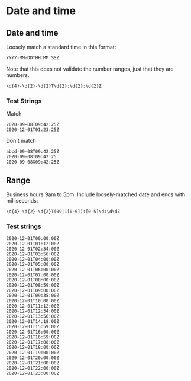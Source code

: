 # Date and time


## Date and time

Loosely match a standard time in this format:

```
YYYY-MM-DDTHH:MM:SSZ
```

Note that this does not validate the number ranges, just that they are numbers.

```re
\d{4}-\d{2}-\d{2}T\d{2}:\d{2}:\d{2}Z
```

### Test Strings

Match

```
2020-09-08T09:42:25Z
2020-12-01T01:23:25Z
```

Don't match

```
abcd-09-08T09:42:25Z
2020-09-08T09:42:25
2020-09-08X09:42:25Z
```


## Range

Business hours 9am to 5pm. Include loosely-matched date and ends with milliseconds:

```regex
\d{4}-\d{2}-\d{2}T(09|1[0-6]):[0-5]\d:\d\dZ
```

### Test strings

```
2020-12-01T00:00:00Z
2020-12-01T01:12:00Z
2020-12-01T02:34:00Z
2020-12-01T03:56:00Z
2020-12-01T04:00:00Z
2020-12-01T05:00:00Z
2020-12-01T06:00:00Z
2020-12-01T07:00:00Z
2020-12-01T08:00:00Z
2020-12-01T08:59:00Z
2020-12-01T09:00:00Z
2020-12-01T09:35:00Z
2020-12-01T10:00:00Z
2020-12-01T11:12:00Z
2020-12-01T12:34:00Z
2020-12-01T13:56:00Z
2020-12-01T14:18:00Z
2020-12-01T15:59:00Z
2020-12-01T16:00:00Z
2020-12-01T16:59:00Z
2020-12-01T17:00:00Z
2020-12-01T18:00:00Z
2020-12-01T19:00:00Z
2020-12-01T20:00:00Z
2020-12-01T21:00:00Z
2020-12-01T22:00:00Z
2020-12-01T23:00:00Z
```
